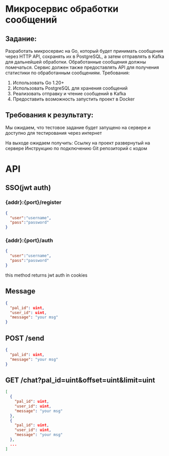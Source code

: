 # Микросервис обработки сообщений
## Задание:
Разработать микросервис на Go, который будет принимать сообщения через HTTP API, сохранять их в PostgreSQL, а затем отправлять в Kafka для дальнейшей обработки. Обработанные сообщения должны помечаться. Сервис должен также предоставлять API для получения статистики по обработанным сообщениям.
Требования:
1.	Использовать Go 1.20+
2.	Использовать PostgreSQL для хранения сообщений
3.	Реализовать отправку и чтение сообщений в Kafka
4.	Предоставить возможность запустить проект в Docker

## Требования к результату:

Мы ожидаем, что тестовое задание будет запущено на сервере и доступно для тестирования через интернет

На выходе ожидаем получить:
Ссылку на проект развернутый на сервере
Инструкцию по подключению
Git репозиторий с кодом

# API

## SSO(jwt auth)

### {addr}:{port}/register
```JSON
{
  "user":"username",  
  "pass":"password"
}
```

### {addr}:{port}/auth
```JSON
{
  "user":"username",
  "pass":"password"
}
```
this method returns jwt auth in cookies

## Message

```JSON
{
  "pal_id": uint,
  "user_id": uint,
  "message": "your msg"
}
```

## POST /send

```JSON
{
  "pal_id": uint,
  "message": "your msg"
}
```

## GET /chat?pal_id=uint&offset=uint&limit=uint

```json
[
  {
    "pal_id": uint,
    "user_id": uint,
    "message": "your msg"
  },
  {
    "pal_id": uint,
    "user_id": uint,
    "message": "your msg"
  },
  ...
]
```
